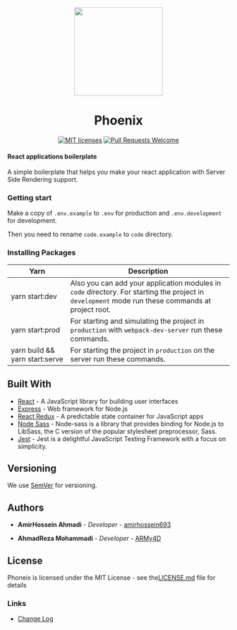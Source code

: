 <div align="center">
    <img width="200" src="code.example/assets/images/logo.png">
    <h1>Phoenix</h1>
</div>

<div align="center">

[![MIT licenses](https://img.shields.io/badge/license-MIT-blue.svg)](https://opensource.org/licenses/MIT)
[![Pull Requests Welcome](https://img.shields.io/badge/PRs-welcome-brightgreen.svg)]()

</div>


#### React applications boilerplate 

A simple boilerplate that helps you make your react application with Server Side Rendering support.

### Getting start

Make a copy of `.env.example` to `.env` for production
and `.env.development` for development.

Then you need to rename `code.example` to `code` directory.

### Installing Packages

Yarn                           | Description
-------------------------------|----------------------------------------------------------------
yarn start:dev                 | Also you can add your application modules in `code` directory. For starting the project in `development` mode run these commands at project root.
yarn start:prod                | For starting and simulating the project in `production` with `webpack-dev-server` run these commands.
yarn build && yarn start:serve | For starting the project in `production` on the server run these commands.

## Built With

* [React](https://reactjs.org/) - A JavaScript library 
for building user interfaces
* [Express](https://expressjs.com/) - Web framework for Node.js
* [React Redux](https://redux.js.org/) - A predictable state container for JavaScript apps
* [Node Sass](https://www.npmjs.com/package/node-sass) - Node-sass is a library that provides binding for Node.js to LibSass, the C version of the popular stylesheet preprocessor, Sass.
* [Jest](https://jestjs.io/) - Jest is a delightful JavaScript Testing Framework with a focus on simplicity.

## Versioning

We use [SemVer](http://semver.org/) for versioning.

## Authors

* **AmirHossein Ahmadi** - *Developer* - [amirhossein693](https://github.com/amirhossein693)

* **AhmadReza Mohammadi** - *Developer* -
[ARMy4D](https://github.com/ARMy4D)

## License

Phoneix is licensed under the MIT License - see the[LICENSE.md](LICENSE.md) file for details

### Links

- [Change Log](CHANGELOG.md)
